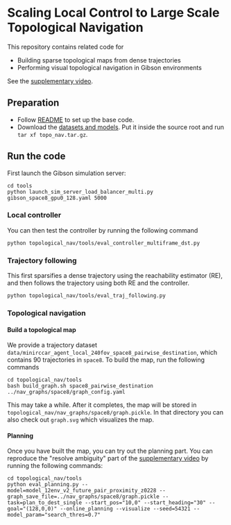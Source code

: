# Scaling Local Control to Large Scale Topological Navigation

This repository contains related code for 
- Building sparse topological maps from dense trajectories
- Performing visual topological navigation in Gibson environments

See the [supplementary video](https://homes.cs.washington.edu/~xiangyun/topological_nav/videos/submission.mp4).

## Preparation
- Follow [README](../README.md) to set up the base code.
- Download the [datasets and models](https://drive.google.com/file/d/1qpVgmJUbMa8z3pOIpTDs4qHlc3mqBZXD/view?usp=sharing).
  Put it inside the source root and run `tar xf topo_nav.tar.gz`.
  
## Run the code
First launch the Gibson simulation server:

```
cd tools
python launch_sim_server_load_balancer_multi.py gibson_space8_gpu0_128.yaml 5000
```

### Local controller
You can then test the controller by running the following command

```
python topological_nav/tools/eval_controller_multiframe_dst.py
```

### Trajectory following
This first sparsifies a dense trajectory using the reachability estimator (RE), and then follows the trajectory using
both RE and the controller.

```
python topological_nav/tools/eval_traj_following.py
```

### Topological navigation
#### Build a topological map

We provide a trajectory dataset `data/minirccar_agent_local_240fov_space8_pairwise_destination`, which contains 90
trajectories in `space8`.
To build the map, run the following commands
```
cd topological_nav/tools
bash build_graph.sh space8_pairwise_destination ../nav_graphs/space8/graph_config.yaml
```

This may take a while. After it completes, the map will be stored in `topological_nav/nav_graphs/space8/graph.pickle`.
In that directory you can also check out `graph.svg` which visualizes the map.

#### Planning

Once you have built the map, you can try out the planning part. You can reproduce the "resolve ambiguity" part of the
[supplementary video](https://homes.cs.washington.edu/~xiangyun/topological_nav/videos/submission.mp4) by running the
following commands:

```
cd topological_nav/tools
python eval_planning.py --model=model_12env_v2_future_pair_proximity_z0228 --graph_save_file=../nav_graphs/space8/graph.pickle --task=plan_to_dest_single --start_pos="10,0" --start_heading="30" --goal="(128,0,0)" --online_planning --visualize --seed=54321 --model_param="search_thres=0.7"
```
